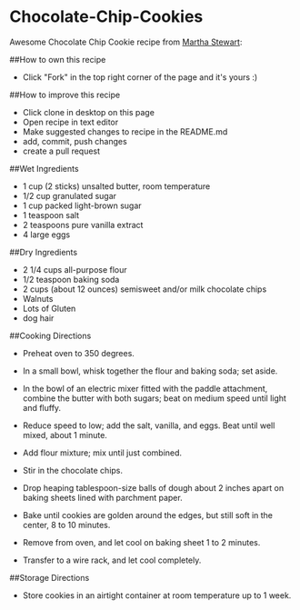 # Chocolate-Chip-Cookies
Awesome Chocolate Chip Cookie recipe from [Martha Stewart]("http://www.marthastewart.com/344840/soft-and-chewy-chocolate-chip-cookies"):

##How to own this recipe
- Click "Fork" in the top right corner of the page and it's yours :)

##How to improve this recipe
- Click clone in desktop on this page
- Open recipe in text editor
- Make suggested changes to recipe in the README.md
- add, commit, push changes
- create a pull request


##Wet Ingredients
- 1 cup (2 sticks) unsalted butter, room temperature
- 1/2 cup granulated sugar
- 1 cup packed light-brown sugar
- 1 teaspoon salt
- 2 teaspoons pure vanilla extract
- 4 large eggs


##Dry Ingredients
- 2 1/4 cups all-purpose flour
- 1/2 teaspoon baking soda
- 2 cups (about 12 ounces) semisweet and/or milk chocolate chips
- Walnuts
- Lots of Gluten
- dog hair



##Cooking Directions
- Preheat oven to 350 degrees.
- In a small bowl, whisk together the flour and baking soda; set aside.
- In the bowl of an electric mixer fitted with the paddle attachment, combine
  the butter with both sugars; beat on medium speed until light and fluffy.
- Reduce speed to low; add the salt, vanilla, and eggs. Beat until well mixed,
  about 1 minute.
- Add flour mixture; mix until just combined.
- Stir in the chocolate chips.

- Drop heaping tablespoon-size balls of dough about 2 inches apart on baking
  sheets lined with parchment paper.
- Bake until cookies are golden around the edges, but still soft in the center,
  8 to 10 minutes.
- Remove from oven, and let cool on baking sheet 1 to 2 minutes.
- Transfer to a wire rack, and let cool completely.

##Storage Directions
- Store cookies in an airtight container at room temperature up to 1 week.
